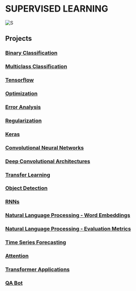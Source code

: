 # SUPERVISED LEARNING

![S](https://techvidvan.com/tutorials/wp-content/uploads/sites/2/2020/07/Supervised-Learning-in-ML-tv.jpg)

## Projects

### [Binary Classification](./0x00-binary_classification)

### [Multiclass Classification](./0x01-multiclass_classification)

### [Tensorflow](./0x02-tensorflow)

### [Optimization](./0x03-optimization)

### [Error Analysis](./0x04-error_analysis)

### [Regularization](./0x05-regularization)

### [Keras](./0x06-keras)

### [Convolutional Neural Networks](./0x07-cnn)

### [Deep Convolutional Architectures](./0x08-deep_cnns)

### [Transfer Learning](./0x09-transfer_learning)

### [Object Detection](./0x0A-object_detection)

### [RNNs](./0x0D-RNNs)

### [Natural Language Processing - Word Embeddings](./0x0F-word_embeddings)

### [Natural Language Processing - Evaluation Metrics](./0x10-nlp_metrics)

### [Time Series Forecasting](./0x0E-time_series)

### [Attention](./0x11-attention)

### [Transformer Applications](./0x12-transformer_apps)

### [QA Bot](./0x13-qa_bot)
